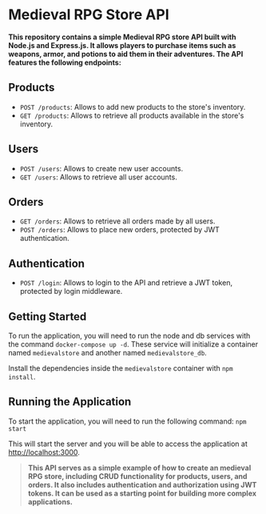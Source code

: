 # Medieval RPG Store API

**This repository contains a simple Medieval RPG store API built with Node.js and Express.js. It allows players to purchase items such as weapons, armor, and potions to aid them in their adventures. The API features the following endpoints:**

## Products

-   `POST /products`: Allows to add new products to the store's inventory.
-   `GET /products`: Allows to retrieve all products available in the store's inventory.

## Users

-   `POST /users`: Allows to create new user accounts.
-   `GET /users`: Allows to retrieve all user accounts.

## Orders

-   `GET /orders`: Allows to retrieve all orders made by all users.
-   `POST /orders`: Allows to place new orders, protected by JWT authentication.

## Authentication

-   `POST /login`: Allows to login to the API and retrieve a JWT token, protected by login middleware.

## Getting Started

To run the application, you will need to run the node and db services with the command  `docker-compose up -d`. These service will initialize a container named  `medievalstore`  and another named  `medievalstore_db`.

Install the dependencies inside the  `medievalstore`  container with  `npm install`.

## Running the Application
To start the application, you will need to run the following command:  `npm start`

This will start the server and you will be able to access the application at  [http://localhost:3000](http://localhost:3000/).

> **This API serves as a simple example of how to create an medieval RPG store, including CRUD functionality for products, users, and orders.
> It also includes authentication and authorization using JWT tokens. It
> can be used as a starting point for building more complex
> applications.**